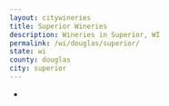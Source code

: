```yaml
---
layout: citywineries
title: Superior Wineries
description: Wineries in Superior, WI
permalink: /wi/douglas/superior/
state: wi
county: douglas
city: superior
---
```

-
